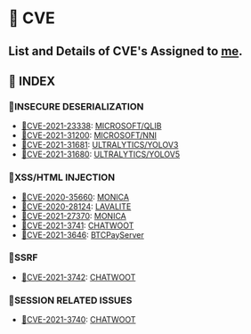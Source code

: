 # 🐛 CVE
**List and Details of CVE's Assigned to [me](https://huntr.dev/users/b3ef/).**
---------------------------------------

## 📇 INDEX 
### 🐛INSECURE DESERIALIZATION
* [🐞CVE-2021-23338](https://nvd.nist.gov/vuln/detail/CVE-2021-23338): [MICROSOFT/QLIB](https://github.com/microsoft/qlib)
* [🐞CVE-2021-31200](https://msrc.microsoft.com/update-guide/vulnerability/CVE-2021-31200): [MICROSOFT/NNI](https://github.com/microsoft/nni)
* [🐞CVE-2021-31681](https://cve.mitre.org/cgi-bin/cvename.cgi?name=CVE-2021-31681): [ULTRALYTICS/YOLOV3](https://github.com/ultralytics/yolov3)
* [🐞CVE-2021-31680](https://cve.mitre.org/cgi-bin/cvename.cgi?name=CVE-2021-31680): [ULTRALYTICS/YOLOV5](https://github.com/ultralytics/yolov5)

### 🐛XSS/HTML INJECTION
* [🐞CVE-2020-35660](https://cve.mitre.org/cgi-bin/cvename.cgi?name=CVE-2020-35660):  [MONICA](https://github.com/monicahq/monica)
* [🐞CVE-2020-28124](https://cve.mitre.org/cgi-bin/cvename.cgi?name=2020-28124):  [LAVALITE](https://github.com/LavaLite/cms)
* [🐞CVE-2021-27370](https://cve.mitre.org/cgi-bin/cvename.cgi?name=CVE-2021-27370):  [MONICA](https://github.com/monicahq/monica)
* [🐞CVE-2021-3741](https://huntr.dev/bounties/1625474692857-chatwoot/chatwoot/): [CHATWOOT](https://github.com/chatwoot/chatwoot)
* [🐞CVE-2021-3646](https://www.huntr.dev/bounties/32e30ecf-31fa-45f6-8552-47250ef0e613/):  [BTCPayServer](https://github.com/btcpayserver/btcpayserver)

### 🐛SSRF
* [🐞CVE-2021-3742](https://huntr.dev/bounties/1625472546121-chatwoot/chatwoot/): [CHATWOOT](https://github.com/chatwoot/chatwoot)

### 🐛SESSION RELATED ISSUES
* [🐞CVE-2021-3740](https://huntr.dev/bounties/1625470476437-chatwoot/chatwoot/): [CHATWOOT](https://github.com/chatwoot/chatwoot)
